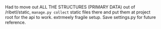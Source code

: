 Had to move out ALL THE STRUCTURES (PRIMARY DATA) out of /ribetl/static, `manage.py collect` static files there and put them at project root for the api to work. extrmeely fragile setup. Save settings.py for future reference. 